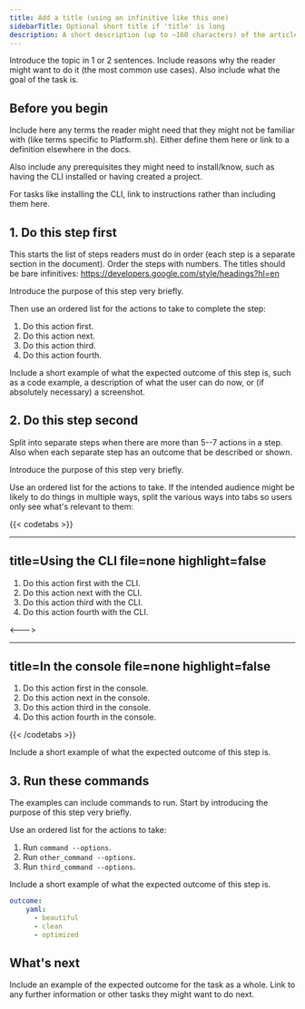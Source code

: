 ```yaml
---
title: Add a title (using an infinitive like this one)
sidebarTitle: Optional short title if 'title' is long
description: A short description (up to ~160 characters) of the article that should make sense out of context (like on a listing page).
---
```


<!-- 
When to use
  When there is a single outcome a user wants to achieve.
  When you want to explain how to get to the outcome in ordered steps.
  https://diataxis.fr/how-to-guides/ 

How to use
  1. Copy this template into the right directory in /src/docs/.
  2. Rename it to match the title.
  3. Replace the following content with your own.
-->

Introduce the topic in 1 or 2 sentences.
Include reasons why the reader might want to do it
(the most common use cases).
Also include what the goal of the task is.

## Before you begin

Include here any terms the reader might need
that they might not be familiar with
(like terms specific to Platform.sh).
Either define them here or link to a definition elsewhere in the docs.

Also include any prerequisites they might need to install/know,
such as having the CLI installed or having created a project.

For tasks like installing the CLI,
link to instructions rather than including them here.

## 1. Do this step first

This starts the list of steps readers must do in order
(each step is a separate section in the document).
Order the steps with numbers.
The titles should be bare infinitives: https://developers.google.com/style/headings?hl=en

Introduce the purpose of this step very briefly.

Then use an ordered list for the actions to take to complete the step:

1. Do this action first.
1. Do this action next.
1. Do this action third.
1. Do this action fourth.

Include a short example of what the expected outcome of this step is,
such as a code example, a description of what the user can do now,
or (if absolutely necessary) a screenshot.

## 2. Do this step second

Split into separate steps when there are more than 5--7 actions in a step.
Also when each separate step has an outcome that be described or shown.

Introduce the purpose of this step very briefly.

Use an ordered list for the actions to take.
If the intended audience might be likely to do things in multiple ways,
split the various ways into tabs so users only see what's relevant to them:

{{< codetabs >}}

---
title=Using the CLI
file=none
highlight=false
---

1. Do this action first with the CLI.
1. Do this action next with the CLI.
1. Do this action third with the CLI.
1. Do this action fourth with the CLI.

<--->

---
title=In the console
file=none
highlight=false
---

1. Do this action first in the console.
1. Do this action next in the console.
1. Do this action third in the console.
1. Do this action fourth in the console.

{{< /codetabs >}}

Include a short example of what the expected outcome of this step is.

## 3. Run these commands

The examples can include commands to run.
Start by introducing the purpose of this step very briefly.

Use an ordered list for the actions to take:

1. Run `command --options`.
1. Run `other_command --options`.
1. Run `third_command --options`.

Include a short example of what the expected outcome of this step is.

```yaml
outcome:
    yaml:
      - beautiful
      - clean
      - optimized
```

## What's next

Include an example of the expected outcome for the task as a whole.
Link to any further information or other tasks they might want to do next.
